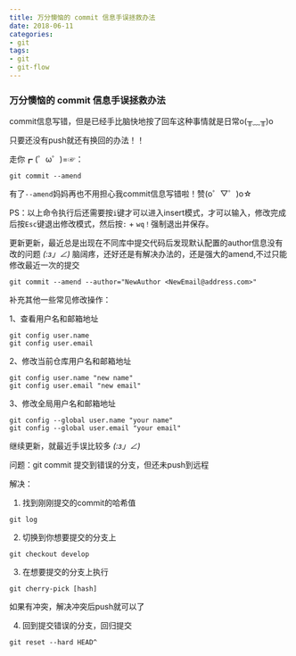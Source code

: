 ```yaml
---
title: 万分懊恼的 commit 信息手误拯救办法
date: 2018-06-11
categories:
- git 
tags:
- git
- git-flow
---
```


### 万分懊恼的 commit 信息手误拯救办法

commit信息写错，但是已经手比脑快地按了回车这种事情就是日常o(╥﹏╥)o

只要还没有push就还有换回的办法！！

走你┏ (゜ω゜)=☞：

```
git commit --amend
```

有了`--amend`妈妈再也不用担心我commit信息写错啦！赞(o゜▽゜)o☆

PS：以上命令执行后还需要按`i`键才可以进入insert模式，才可以输入，修改完成后按`Esc`键退出修改模式，然后按`:` + `wq！`强制退出并保存。

更新更新，最近总是出现在不同库中提交代码后发现默认配置的author信息没有改的问题 _(:з」∠)_ 脑阔疼，还好还是有解决办法的，还是强大的amend,不过只能修改最近一次的提交

```
git commit --amend --author="NewAuthor <NewEmail@address.com>"
```

补充其他一些常见修改操作：

1、查看用户名和邮箱地址

```
git config user.name
git config user.email
```

2、修改当前仓库用户名和邮箱地址

```
git config user.name "new name"
git config user.email "new email"
```

3、修改全局用户名和邮箱地址

```
git config --global user.name "your name"
git config --global user.email "your email"
```

继续更新，就最近手误比较多 _(:з」∠)_

问题：git commit 提交到错误的分支，但还未push到远程

解决：
1. 找到刚刚提交的commit的哈希值

```
git log
```

2. 切换到你想要提交的分支上

```
git checkout develop
```

3. 在想要提交的分支上执行

```
git cherry-pick [hash]

```
如果有冲突，解决冲突后push就可以了


4. 回到提交错误的分支，回归提交

```
git reset --hard HEAD^
```